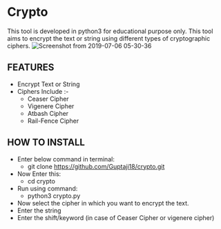 # Crypto
This tool is developed in python3 for educational purpose only. This tool aims to encrypt the text or string using different types of cryptographic ciphers.
![Screenshot from 2019-07-06 05-30-36](https://user-images.githubusercontent.com/34456844/60748928-82db9580-9fb0-11e9-98a7-299411430a16.png)
## FEATURES
- Encrypt Text or String
- Ciphers Include :-
  - Ceaser Cipher
  - Vigenere Cipher
  - Atbash Cipher
  - Rail-Fence Cipher

## HOW TO INSTALL
- Enter below command in terminal:
  - git clone https://github.com/Guptaji18/crypto.git
- Now Enter this:
  - cd crypto
- Run using command:
  - python3 crypto.py
- Now select the cipher in which you want to encrypt the text.
- Enter the string 
- Enter the shift/keyword (in case of Ceaser Cipher or vigenere cipher)
